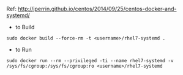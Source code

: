 Ref: http://jperrin.github.io/centos/2014/09/25/centos-docker-and-systemd/

* to Build

```sudo docker build --force-rm -t <username>/rhel7-systemd . ```
 
* to Run

```sudo docker run --rm --privileged -ti --name rhel7-systemd -v /sys/fs/cgroup:/sys/fs/cgroup:ro <username>/rhel7-systemd```
